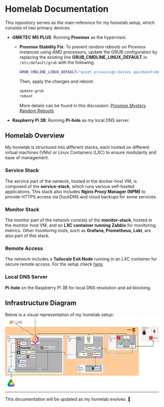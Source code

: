 # Homelab Documentation

This repository serves as the main reference for my homelab setup, which consists of two primary devices:

- **GMKTEC M5 PLUS**: Running **Proxmox** as the hypervisor.
  - **Proxmox Stability Fix**: To prevent random reboots on Proxmox instances using AMD processors, update the GRUB configuration by replacing the existing line **GRUB_CMDLINE_LINUX_DEFAULT** in `/etc/default/grub` with the following:

    ```sh
    GRUB_CMDLINE_LINUX_DEFAULT="quiet pci=assign-busses apicmaintimer idle=poll reboot=cold,hard"
    ```

    Then, apply the changes and reboot:

    ```sh
    update-grub
    reboot
    ```

    More details can be found in this discussion: [Proxmox Mystery Random Reboots](https://forum.proxmox.com/threads/proxmox-mystery-random-reboots.125001/)

- **Raspberry Pi 3B**: Running **Pi-hole** as my local DNS server.

## Homelab Overview
My homelab is structured into different stacks, each hosted on different virtual machines (VMs) or Linux Containers (LXC) to ensure modularity and ease of management.

### **Service Stack**
The service part of the network, hosted in the docker-host VM, is composed of the **service-stack**, which runs various self-hosted applications. This stack also includes **Nginx Proxy Manager (NPM)** to provide HTTPS access via DuckDNS and cloud backups for some services.

### **Monitor Stack**
The monitor part of the network consists of the **monitor-stack**, hosted in the monitor-host VM, and an **LXC container running Zabbix** for monitoring metrics. Other monitoring tools, such as **Grafana, Prometheus, Loki**, are also part of this stack.

### **Remote Access**
The network includes a **Tailscale Exit Node** running in an LXC container for secure remote access. For the setup check [here](tailscale-exit-node).

### **Local DNS Server**
**Pi-hole** on the Raspberry Pi 3B for local DNS resolution and ad blocking.

## Infrastructure Diagram
Below is a visual representation of my homelab setup:
![Homelab Diagram](images/general_setup.png)

---

This documentation will be updated as my homelab evolves. 🚀
